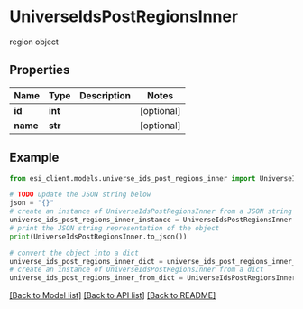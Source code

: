 # UniverseIdsPostRegionsInner

region object

## Properties

Name | Type | Description | Notes
------------ | ------------- | ------------- | -------------
**id** | **int** |  | [optional] 
**name** | **str** |  | [optional] 

## Example

```python
from esi_client.models.universe_ids_post_regions_inner import UniverseIdsPostRegionsInner

# TODO update the JSON string below
json = "{}"
# create an instance of UniverseIdsPostRegionsInner from a JSON string
universe_ids_post_regions_inner_instance = UniverseIdsPostRegionsInner.from_json(json)
# print the JSON string representation of the object
print(UniverseIdsPostRegionsInner.to_json())

# convert the object into a dict
universe_ids_post_regions_inner_dict = universe_ids_post_regions_inner_instance.to_dict()
# create an instance of UniverseIdsPostRegionsInner from a dict
universe_ids_post_regions_inner_from_dict = UniverseIdsPostRegionsInner.from_dict(universe_ids_post_regions_inner_dict)
```
[[Back to Model list]](../README.md#documentation-for-models) [[Back to API list]](../README.md#documentation-for-api-endpoints) [[Back to README]](../README.md)


